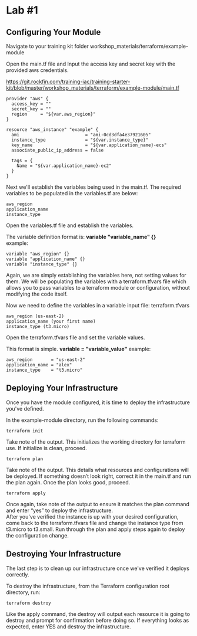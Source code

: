 # Lab #1

Configuring Your Module
------

Navigate to your training kit folder workshop_materials/terraform/example-module  

Open the main.tf file and Input the access key and secret key with the provided aws credentials.  
 
https://git.rockfin.com/training-iac/training-starter-kit/blob/master/workshop_materials/terraform/example-module/main.tf

```hcl
provider "aws" {
  access_key = ""
  secret_key = ""
  region     = "${var.aws_region}"
}

resource "aws_instance" "example" {
  ami                         = "ami-0cd3dfa4e37921605"
  instance_type               = "${var.instance_type}"
  key_name                    = "${var.application_name}-ecs"
  associate_public_ip_address = false

  tags = {
    Name = "${var.application_name}-ec2"
  }
}
```  

Next we'll establish the variables being used in the main.tf.  The required variables to be populated in the variables.tf are below:  

```
aws_region  
application_name  
instance_type  
```

Open the variables.tf file and establish the variables.  

The variable definition format is: **variable "variable_name" {}**  
example:   

```hcl
variable "aws_region" {}  
variable "application_name" {}
variable "instance_type" {}
```

Again, we are simply establishing the variables here, not setting values for them.  We will be populating the variables with a terraform.tfvars file which allows you to pass variables to a terraform module or configuration, without modifying the code itself.  

Now we need to define the variables in a variable input file: terraform.tfvars  

```
aws_region (us-east-2)  
application_name (your first name)  
instance_type (t3.micro)  
```
Open the terraform.tfvars file and set the variable values.  

This format is simple. **variable = "variable_value"**
example:     

```hcl
aws_region       = "us-east-2"
application_name = "alex"
instance_type    = "t3.micro"
```

Deploying Your Infrastructure
------

Once you have the module configured, it is time to deploy the infrastructure you've defined.  
  
In the example-module directory, run the following commands:    

```
terraform init 
```

Take note of the output.  This initializes the working directory for terraform use.  If initialize is clean, proceed.  

```
terraform plan 
```

Take note of the output.  This details what resources and configurations will be deployed.  If something doesn’t look right, correct it in the main.tf and run the plan again.  Once the plan looks good, proceed.  

```
terraform apply  
```

Once again, take note of the output to ensure it matches the plan command and enter “yes” to deploy the infrastructure.   
After you've verified the instance is up with your desired configuration, come back to the terraform.tfvars file and change the instance type from t3.micro to t3.small.  Run through the plan and apply steps again to deploy the configuration change.  
  

Destroying Your Infrastructure
------

The last step is to clean up our infrastructure once we've verified it deploys correctly.  
  
To destroy the infrastructure, from the Terraform configuration root directory, run:
  
```
terraform destroy
```  
  
Like the apply command, the destroy will output each resource it is going to destroy and prompt for confirmation before doing so.  If everything looks as expected, enter YES and destroy the infrastructure. 
